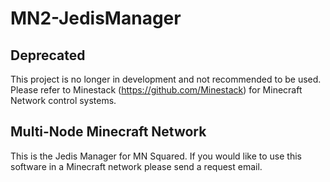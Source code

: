 MN2-JedisManager
============

Deprecated
----------
This project is no longer in development and 
not recommended to be used. Please refer to
Minestack (https://github.com/Minestack) for
Minecraft Network control systems.

Multi-Node Minecraft Network
----------------------------

This is the Jedis Manager for MN Squared.
If you would like to use this software in a
Minecraft network please send a request email.
